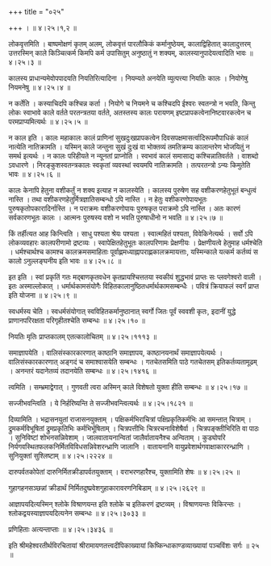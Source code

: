 +++
title = "०२५"

+++
।  ॥  ४।२५।१,२  ॥   

  

लोकवृत्तमिति । बाष्पमोक्षणं कृतम् अलम्, लोकवृत्तं पारलौकिकं कर्मानुष्ठेयम्, कालाद्विहितात् कालादुत्तरम् उत्तरस्मिन् काले किञ्चित्कर्म किमपि कर्म उपासितुम् अनुष्ठातुं न शक्यम्, कालस्यानुपादेयत्वादिति भावः  ॥  ४।२५।३  ॥   

  

कालस्य प्राधान्यमेवोपपादयति नियतिरित्यादिना । नियम्यते अनयेति व्युत्पत्त्या नियतिः कालः । नियोगेषु नियमनेषु  ॥  ४।२५।४  ॥   

  

न कर्तेति । कस्याचिदपि कश्चिन्न कर्ता । नियोगे च नियमने च कश्चिदपि ईश्वरः स्वतन्त्रो न भवति, किन्तु लोकः स्वाभावे काले वर्तते परतन्त्रतया वर्तते, अतस्तस्य कालः परायणम् इष्टप्रापकत्वेनानिष्टवारकत्वेन च परमप्राप्यमित्यर्थः  ॥  ४।२५।५  ॥   

  

न काल इति । कालः महाकालः कालं प्राणिनां सुखदुःखप्रापकत्वेन दिवसपक्षमासर्त्वादिरूपमौपाधिकं कालं नात्येति नातिक्रामति । यस्मिन् काले जन्तुना सुखं दुःखं वा भोक्तव्यं तमतिक्रम्य कालान्तरेण भोजयितुं न समर्थ इत्यर्थः । न कालः परिहीयते न न्यूनतां प्राप्नोति । स्वभावं कालं समासाद्य कश्चिन्नातिवर्तते । वाशब्दो ऽवधारणे । निरङ्कुशस्वतन्त्रकालः स्वकृतां व्यवस्थां स्वयमपि नातिक्रामति । तत्परतन्त्रो ऽन्यः किमुतेति भावः  ॥  ४।२५।६  ॥   

  

कालः केनापि हेतुना वशीकर्तुं न शक्य इत्याह न कालस्येति । कालस्य पुरुषेण सह वशीकरणहेतुभूतं बन्धुत्वं नास्ति । तथा वशीकरणहेतुर्मित्रज्ञातिसम्बन्धो ऽपि नास्ति । न हेतुः वशीकरणोपायभूतः पुरुषकृतोपकारादिर्नास्ति । न पराक्रमः वशीकरणोपायः पुरुषकृत पराक्रमो ऽपि नास्ति । अतः कारणं सर्वकारणभूतः कालः । आत्मनः पुरुषस्य वशो न भवति पुरुषाधीनो न भवति  ॥  ४।२५।७  ॥   

  

किं तर्हीत्यत आह किन्त्विति । साधु पश्यता श्रेयः पश्यता । स्वात्महितं पश्यता, विवेकिनेत्यर्थः । सर्वो ऽपि लोकव्यवहारः कालपरीणामो द्रष्टव्यः । स्वापेक्षितहेतुभूतः कालपरिणामः प्रेक्षणीयः । प्रेक्षणीयत्वे हेतुमाह धर्मश्चेति । धर्मश्चार्थश्च कामश्च कालक्रमसमाहिताः पूर्वाह्णमध्याह्नापराह्णकालक्रमायत्ताः, यस्मिन्काले यत्कर्म कर्तव्यं स कालो ऽनुल्लङ्घनीय इति भावः  ॥  ४।२५।८  ॥   

  

इत इति । स्वां प्रकृतिं गतः मद्बाणकृतवधेन कृतप्रायश्चित्ततया स्वकीयं शुद्धभावं प्राप्तः सः प्लवगेश्वरो वाली । इतः अस्माल्लोकात् । धर्मार्थकामसंयोगैः विहितकालानुष्ठितधर्मार्थकामसम्बन्धैः । पवित्रं क्रियाफलं स्वर्गं प्राप्त इति योजना  ॥  ४।२५।९  ॥   

  

स्वधर्मस्य चेति । स्वधर्मसंयोगात् स्वविहितकर्मानुष्ठानात् स्वर्गो जितः पूर्वं स्ववशी कृतः, इदानीं युद्धे प्राणानपरिरक्षता परिगृहीतश्चेति सम्बन्धः  ॥  ४।२५।१०  ॥   

  

नियतिः मृतिः प्राप्तकालम् एतत्कालोचितम्  ॥  ४।२५।१११३  ॥   

  

समाज्ञापयेति । वालिसंस्कारकारणात् काष्ठानि समाज्ञापय, काष्ठानयनार्थं समाज्ञापयेत्यर्थः । वालिसंस्कारकारणात् अङ्गदं च समाश्वासयेति सम्बन्धः । गतचेतसमिति पाठे गतचेतसम् इतिकर्तव्यतामूढम् । अनन्तरं यदानेतव्यं तदानयेति सम्बन्धः  ॥  ४।२५।१४१६  ॥   

  

त्वमिति । सम्भ्रमाद्वेगात् । गुणवती त्वरा अस्मिन् काले विशेषतो युक्ता हीति सम्बन्धः  ॥  ४।२५।१७  ॥   

  

सज्जीभवन्त्विति । ये निर्हरिष्यन्ति ते सज्जीभवन्त्वित्यर्थः  ॥  ४।२५।१८२१  ॥   

  

दिव्यामिति । भद्रासनयुतां राजासनयुक्ताम् । पक्षिकर्मभिराचित्रां पक्षिप्रकृतिकर्मभिः आ समन्तात् चित्राम् । द्रुमकर्मविभूषितां द्रुमप्रकृतिभिः कर्मभिर्भूषिताम् । चित्रपत्तीभिः चित्ररचनाविशेषैर्वा । चित्रपङ्क्तीभिरिति वा पाठः । सुनिविष्टां शोभनसन्निवेशाम् । जालवातायनान्वितां जालैर्वातायनैश्च अन्विताम् । कुड्योपरि निर्यगवस्थितफलकनिर्मितविविधसन्निवेशरन्ध्राणि जालानि । वातायनानि वायुप्रवेशार्थगवाक्षाकाररन्ध्राणि । सुनियुक्तां सुश्लिष्टाम्  ॥  ४।२५।२२२४  ॥   

  

दारुपर्वतकोपेतां दारुनिर्मितक्रीडापर्वतयुक्ताम् । वराभरणहारैश्च, युक्तामिति शेषः  ॥  ४।२५।२५  ॥   

  

गुहागहनसञ्छन्नां क्रीडार्थं निर्मितदुष्प्रवेशगुहाकारावरणनिबिडाम्  ॥  ४।२५।२६२९  ॥   

  

आज्ञापयदित्यस्मिन् श्लोके विश्राणयन्त इति श्लोके च इतिकरणं द्रष्टव्यम् । विश्राणयन्तः विकिरन्तः । श्लोकद्वयस्याज्ञापयदित्यनेन सम्बन्धः  ॥  ४।२५।३०३३  ॥   

  

प्रणिहिताः अत्यन्ताप्ताः  ॥  ४।२५।३४३६  ॥   

  

इति श्रीमहेश्वरतीर्थविरचितायां श्रीरामायणतत्त्वदीपिकाख्यायां किष्किन्धाकाण्डव्याख्यायां पञ्चविंशः सर्गः  ॥  २५  ॥   

  

